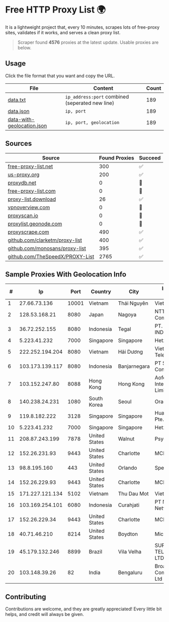 
# Free HTTP Proxy List 🌍

It is a lightweight project that, every 10 minutes, scrapes lots of free-proxy sites, validates if it works, and serves a clean proxy list.


> Scraper found **4576** proxies at the latest update. Usable proxies are below.

## Usage

Click the file format that you want and copy the URL.


|File|Content|Count|
|----|-------|-----|
|[data.txt](https://raw.githubusercontent.com/themiralay/Proxy-List-World/master/data.txt)|`ip_address:port` combined (seperated new line)|189|
|[data.json](https://raw.githubusercontent.com/themiralay/Proxy-List-World/master/data.json)|`ip, port`|189|
|[data-with-geolocation.json](https://raw.githubusercontent.com/themiralay/Proxy-List-World/master/data-with-geolocation.json)|`ip, port, geolocation`|189|

## Sources

|Source|Found Proxies|Succeed|
|------|-------------|-------|
|[free-proxy-list.net](https://free-proxy-list.net)|300|✅|
|[us-proxy.org](https://www.us-proxy.org)|200|✅|
|[proxydb.net](http://proxydb.net)|0|🚫|
|[free-proxy-list.com](https://free-proxy-list.com/?page=&port=&type%5B%5D=http&type%5B%5D=https&up_time=0&search=Search)|0|🚫|
|[proxy-list.download](https://www.proxy-list.download/HTTP)|26|✅|
|[vpnoverview.com](https://vpnoverview.com/privacy/anonymous-browsing/free-proxy-servers)|0|🚫|
|[proxyscan.io](https://www.proxyscan.io)|0|🚫|
|[proxylist.geonode.com](https://proxylist.geonode.com/api/proxy-list?limit=300&page=1&sort_by=lastChecked&sort_type=desc&protocols=http,https)|0|🚫|
|[proxyscrape.com](https://api.proxyscrape.com/v2/?request=displayproxies&protocol=http&timeout=10000&country=all&ssl=all&anonymity=all)|490|✅|
|[github.com/clarketm/proxy-list](https://raw.githubusercontent.com/clarketm/proxy-list/master/proxy-list-raw.txt)|400|✅|
|[github.com/monosans/proxy-list](https://raw.githubusercontent.com/monosans/proxy-list/main/proxies/http.txt)|395|✅|
|[github.com/TheSpeedX/PROXY-List](https://raw.githubusercontent.com/TheSpeedX/PROXY-List/master/http.txt)|2765|✅|


## Sample Proxies With Geolocation Info

|#|Ip|Port|Country|City|Internet Service Provider|
|-|--|----|-------|----|-------------------------|
|1|27.66.73.136|10001|Vietnam|Thái Nguyên|Viettel Group|
|2|128.53.168.21|8080|Japan|Nagoya|NTT PC Communications, Inc.|
|3|36.72.252.155|8080|Indonesia|Tegal|PT. TELKOM INDONESIA|
|4|5.223.41.232|7000|Singapore|Singapore|Hetzner Online GmbH|
|5|222.252.194.204|8080|Vietnam|Hải Dương|VietNam Post and Telecom Corporation|
|6|103.173.139.117|8080|Indonesia|Banjarnegara|PT Serayu Multi Connection|
|7|103.152.247.80|8088|Hong Kong|Hong Kong|Aofei Data International Company Limited|
|8|140.238.24.231|1080|South Korea|Seoul|Oracle Corporation|
|9|119.8.182.222|3128|Singapore|Singapore|Huawei International Pte. LTD|
|10|5.223.41.232|7000|Singapore|Singapore|Hetzner Online GmbH|
|11|208.87.243.199|7878|United States|Walnut|Psychz Networks|
|12|152.26.231.93|9443|United States|Charlotte|MCNC|
|13|98.8.195.160|443|United States|Orlando|Spectrum|
|14|152.26.229.93|9443|United States|Charlotte|MCNC|
|15|171.227.121.134|5102|Vietnam|Thu Dau Mot|Viettel Corporation|
|16|103.169.254.101|6080|Indonesia|Curahjati|PT Master Star Network|
|17|152.26.229.34|9443|United States|Charlotte|MCNC|
|18|40.71.46.210|8214|United States|Boydton|Microsoft Corporation|
|19|45.179.132.246|8899|Brazil|Vila Velha|SUPERNETMAIS TELECOMUNICAÇÕES LTDA|
|20|103.148.39.26|82|India|Bengaluru|Broadway Communication Pvt Ltd|



## Contributing

Contributions are welcome, and they are greatly appreciated! Every
little bit helps, and credit will always be given.

